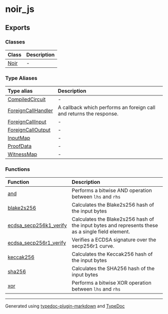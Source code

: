 # noir_js

## Exports

### Classes

| Class | Description |
| :------ | :------ |
| [Noir](classes/Noir.md) | - |

### Type Aliases

| Type alias | Description |
| :------ | :------ |
| [CompiledCircuit](type-aliases/CompiledCircuit.md) | - |
| [ForeignCallHandler](type-aliases/ForeignCallHandler.md) | A callback which performs an foreign call and returns the response. |
| [ForeignCallInput](type-aliases/ForeignCallInput.md) | - |
| [ForeignCallOutput](type-aliases/ForeignCallOutput.md) | - |
| [InputMap](type-aliases/InputMap.md) | - |
| [ProofData](type-aliases/ProofData.md) | - |
| [WitnessMap](type-aliases/WitnessMap.md) | - |

### Functions

| Function | Description |
| :------ | :------ |
| [and](functions/and.md) | Performs a bitwise AND operation between `lhs` and `rhs` |
| [blake2s256](functions/blake2s256.md) | Calculates the Blake2s256 hash of the input bytes |
| [ecdsa\_secp256k1\_verify](functions/ecdsa_secp256k1_verify.md) | Calculates the Blake2s256 hash of the input bytes and represents these as a single field element. |
| [ecdsa\_secp256r1\_verify](functions/ecdsa_secp256r1_verify.md) | Verifies a ECDSA signature over the secp256r1 curve. |
| [keccak256](functions/keccak256.md) | Calculates the Keccak256 hash of the input bytes |
| [sha256](functions/sha256.md) | Calculates the SHA256 hash of the input bytes |
| [xor](functions/xor.md) | Performs a bitwise XOR operation between `lhs` and `rhs` |

***

Generated using [typedoc-plugin-markdown](https://www.npmjs.com/package/typedoc-plugin-markdown) and [TypeDoc](https://typedoc.org/)
